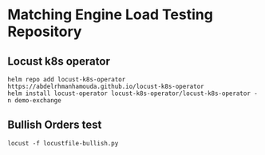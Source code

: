 # Matching Engine Load Testing Repository

## Locust k8s operator
    helm repo add locust-k8s-operator https://abdelrhmanhamouda.github.io/locust-k8s-operator
    helm install locust-operator locust-k8s-operator/locust-k8s-operator -n demo-exchange

## Bullish Orders test
    locust -f locustfile-bullish.py